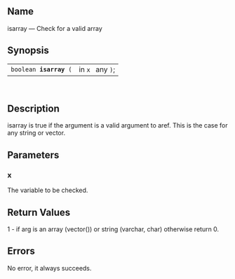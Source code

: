 <div>

<div>

</div>

<div>

## Name

isarray — Check for a valid array

</div>

<div>

## Synopsis

<div>

|                             |                  |
|-----------------------------|------------------|
| `boolean `**`isarray`**` (` | in `x ` any `)`; |

<div>

 

</div>

</div>

</div>

<div>

## Description

isarray is true if the argument is a valid argument to aref. This is the
case for any string or vector.

</div>

<div>

## Parameters

<div>

### x

The variable to be checked.

</div>

</div>

<div>

## Return Values

1 - if arg is an array (vector()) or string (varchar, char) otherwise
return 0.

</div>

<div>

## Errors

No error, it always succeeds.

</div>

</div>
